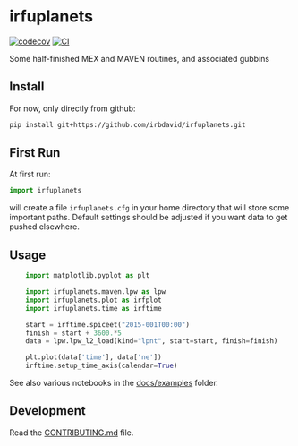 # irfuplanets

[![codecov](https://codecov.io/gh/irbdavid/irfuplanets/branch/main/graph/badge.svg?token=irfuplanets_token_here)](https://codecov.io/gh/irbdavid/irfuplanets)
[![CI](https://github.com/irbdavid/irfuplanets/actions/workflows/main.yml/badge.svg)](https://github.com/irbdavid/irfuplanets/actions/workflows/main.yml)

Some half-finished MEX and MAVEN routines, and associated gubbins

## Install

For now, only directly from github:

```bash
pip install git+https://github.com/irbdavid/irfuplanets.git


```

## First Run

At first run:

```py
import irfuplanets
```

will create a file `irfuplanets.cfg` in your home directory that will store some important paths.
Default settings should be adjusted if you want data to get pushed elsewhere.




## Usage

```py
    import matplotlib.pyplot as plt

    import irfuplanets.maven.lpw as lpw
    import irfuplanets.plot as irfplot
    import irfuplanets.time as irftime

    start = irftime.spiceet("2015-001T00:00")
    finish = start + 3600.*5
    data = lpw.lpw_l2_load(kind="lpnt", start=start, finish=finish)

    plt.plot(data['time'], data['ne'])
    irftime.setup_time_axis(calendar=True)

```

See also various notebooks in the [docs/examples](examples) folder.

## Development

Read the [CONTRIBUTING.md](CONTRIBUTING.md) file.
